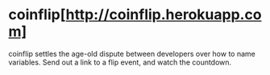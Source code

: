 # coinflip[http://coinflip.herokuapp.com]

coinflip settles the age-old dispute between developers over how to name variables. Send out a link to a flip event, and watch the countdown.
